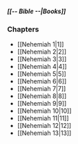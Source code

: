 ##### *[[-- Bible --|Books]]*

### Chapters
- [[Nehemiah 1|1]]
- [[Nehemiah 2|2]]
- [[Nehemiah 3|3]]
- [[Nehemiah 4|4]]
- [[Nehemiah 5|5]]
- [[Nehemiah 6|6]]
- [[Nehemiah 7|7]]
- [[Nehemiah 8|8]]
- [[Nehemiah 9|9]]
- [[Nehemiah 10|10]]
- [[Nehemiah 11|11]]
- [[Nehemiah 12|12]]
- [[Nehemiah 13|13]]
